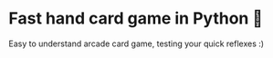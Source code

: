 # Fast hand card game in Python 🐍

Easy to understand arcade card game, testing your quick reflexes :)
